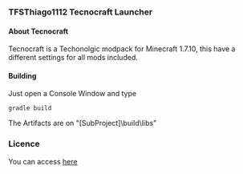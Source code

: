 ### TFSThiago1112 Tecnocraft Launcher

#### About Tecnocraft
Tecnocraft is a Techonolgic modpack for Minecraft 1.7.10, this have a different settings for all mods included.

#### Building
Just open a Console Window and type

```
gradle build
```
The Artifacts are on "[SubProject]\build\libs"
### Licence

You can access [here](LICENSE.md)